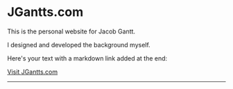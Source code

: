 # JGantts.com

This is the personal website for Jacob Gantt.

I designed and developed the background myself.

Here's your text with a markdown link added at the end:


[Visit JGantts.com](http://jgantts.com)

---